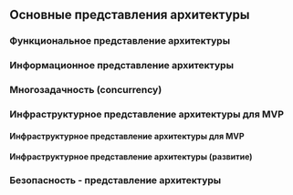 ## Основные представления архитектуры

### Функциональное представление архитектуры

### Информационное представление архитектуры

### Многозадачность (concurrency)

### Инфраструктурное представление архитектуры для MVP

  #### Инфраструктурное представление архитектуры для MVP
  
  #### Инфраструктурное представление архитектуры (развитие)

### Безопасность - представление архитектуры


